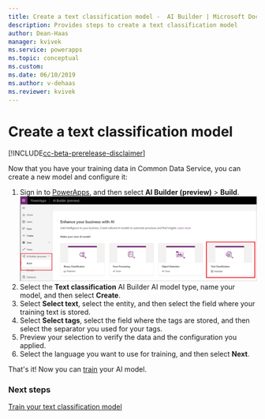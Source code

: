 ```yaml
---
title: Create a text classification model -  AI Builder | Microsoft Docs
description: Provides steps to create a text classification model
author: Dean-Haas
manager: kvivek
ms.service: powerapps
ms.topic: conceptual
ms.custom: 
ms.date: 06/10/2019
ms.author: v-dehaas
ms.reviewer: kvivek
---
```


# Create a text classification model

[!INCLUDE[cc-beta-prerelease-disclaimer](./includes/cc-beta-prerelease-disclaimer.md)]

Now that you have your training data in Common Data Service, you can create a new model and configure it:
1. Sign in to [PowerApps](https://web.powerapps.com/), and then select **AI Builder (preview)** > **Build**.
![Build text classification model screen](media/build-text-classification-model.png "Build text classification model screen")
2. Select the **Text classification** AI Builder AI model type, name your model, and then select **Create**.
3. Select **Select text**, select the entity, and then select the field where your training text is stored.
4. Select **Select tags**, select the field where the tags are stored, and then select the separator you used for your tags.
5. Preview your selection to verify the data and the configuration you applied.
6. Select the language you want to use for training, and then select **Next**. 

That's it! Now you can [train](train-text-classification-model.md) your AI model. 


### Next steps
[Train your text classification model](train-text-classification-model.md) 

